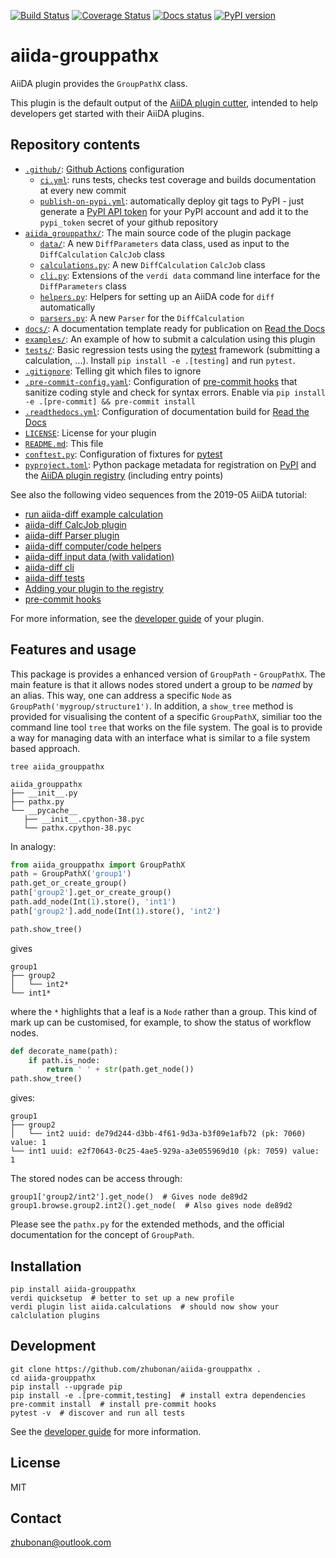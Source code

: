 [![Build Status][ci-badge]][ci-link]
[![Coverage Status][cov-badge]][cov-link]
[![Docs status][docs-badge]][docs-link]
[![PyPI version][pypi-badge]][pypi-link]

# aiida-grouppathx

AiiDA plugin provides the `GroupPathX` class.

This plugin is the default output of the
[AiiDA plugin cutter](https://github.com/aiidateam/aiida-plugin-cutter),
intended to help developers get started with their AiiDA plugins.

## Repository contents

* [`.github/`](.github/): [Github Actions](https://github.com/features/actions) configuration
  * [`ci.yml`](.github/workflows/ci.yml): runs tests, checks test coverage and builds documentation at every new commit
  * [`publish-on-pypi.yml`](.github/workflows/publish-on-pypi.yml): automatically deploy git tags to PyPI - just generate a [PyPI API token](https://pypi.org/help/#apitoken) for your PyPI account and add it to the `pypi_token` secret of your github repository
* [`aiida_grouppathx/`](aiida_grouppathx/): The main source code of the plugin package
  * [`data/`](aiida_grouppathx/data/): A new `DiffParameters` data class, used as input to the `DiffCalculation` `CalcJob` class
  * [`calculations.py`](aiida_grouppathx/calculations.py): A new `DiffCalculation` `CalcJob` class
  * [`cli.py`](aiida_grouppathx/cli.py): Extensions of the `verdi data` command line interface for the `DiffParameters` class
  * [`helpers.py`](aiida_grouppathx/helpers.py): Helpers for setting up an AiiDA code for `diff` automatically
  * [`parsers.py`](aiida_grouppathx/parsers.py): A new `Parser` for the `DiffCalculation`
* [`docs/`](docs/): A documentation template ready for publication on [Read the Docs](http://aiida-diff.readthedocs.io/en/latest/)
* [`examples/`](examples/): An example of how to submit a calculation using this plugin
* [`tests/`](tests/): Basic regression tests using the [pytest](https://docs.pytest.org/en/latest/) framework (submitting a calculation, ...). Install `pip install -e .[testing]` and run `pytest`.
* [`.gitignore`](.gitignore): Telling git which files to ignore
* [`.pre-commit-config.yaml`](.pre-commit-config.yaml): Configuration of [pre-commit hooks](https://pre-commit.com/) that sanitize coding style and check for syntax errors. Enable via `pip install -e .[pre-commit] && pre-commit install`
* [`.readthedocs.yml`](.readthedocs.yml): Configuration of documentation build for [Read the Docs](https://readthedocs.org/)
* [`LICENSE`](LICENSE): License for your plugin
* [`README.md`](README.md): This file
* [`conftest.py`](conftest.py): Configuration of fixtures for [pytest](https://docs.pytest.org/en/latest/)
* [`pyproject.toml`](setup.json): Python package metadata for registration on [PyPI](https://pypi.org/) and the [AiiDA plugin registry](https://aiidateam.github.io/aiida-registry/) (including entry points)

See also the following video sequences from the 2019-05 AiiDA tutorial:

 * [run aiida-diff example calculation](https://www.youtube.com/watch?v=2CxiuiA1uVs&t=403s)
 * [aiida-diff CalcJob plugin](https://www.youtube.com/watch?v=2CxiuiA1uVs&t=685s)
 * [aiida-diff Parser plugin](https://www.youtube.com/watch?v=2CxiuiA1uVs&t=936s)
 * [aiida-diff computer/code helpers](https://www.youtube.com/watch?v=2CxiuiA1uVs&t=1238s)
 * [aiida-diff input data (with validation)](https://www.youtube.com/watch?v=2CxiuiA1uVs&t=1353s)
 * [aiida-diff cli](https://www.youtube.com/watch?v=2CxiuiA1uVs&t=1621s)
 * [aiida-diff tests](https://www.youtube.com/watch?v=2CxiuiA1uVs&t=1931s)
 * [Adding your plugin to the registry](https://www.youtube.com/watch?v=760O2lDB-TM&t=112s)
 * [pre-commit hooks](https://www.youtube.com/watch?v=760O2lDB-TM&t=333s)

For more information, see the [developer guide](https://aiida-diff.readthedocs.io/en/latest/developer_guide) of your plugin.


## Features and usage

 This package is provides a enhanced version of `GroupPath` - `GroupPathX`.
 The main feature is that it allows nodes stored undert a group to be *named* by an alias.
 This way, one can address a specific `Node` as `GroupPath('mygroup/structure1')`.
 In addition, a `show_tree` method is provided for visualising the content of a specific `GroupPathX`,
 similiar too the command line tool `tree` that works on the file system.
 The goal is to provide a way for managing data with an interface what is similar to a file system based approach.

 ```
 tree aiida_grouppathx

aiida_grouppathx
├── __init__.py
├── pathx.py
└── __pycache__
    ├── __init__.cpython-38.pyc
    └── pathx.cpython-38.pyc
```

In analogy:

```python
from aiida_grouppathx import GroupPathX
path = GroupPathX('group1')
path.get_or_create_group()
path['group2'].get_or_create_group()
path.add_node(Int(1).store(), 'int1')
path['group2'].add_node(Int(1).store(), 'int2')

path.show_tree()
```

gives

```
group1
├── group2
│   └── int2*
└── int1*
```

where the `*` highlights that a leaf is a `Node` rather than a group.
This kind of mark up can be customised, for example, to show the status of workflow nodes.

```python
def decorate_name(path):
    if path.is_node:
        return ' ' + str(path.get_node())
path.show_tree()
```

gives:

```
group1
├── group2
│   └── int2 uuid: de79d244-d3bb-4f61-9d3a-b3f09e1afb72 (pk: 7060) value: 1
└── int1 uuid: e2f70643-0c25-4ae5-929a-a3e055969d10 (pk: 7059) value: 1
```

The stored nodes can be access through:

```
group1['group2/int2'].get_node()  # Gives node de89d2
group1.browse.group2.int2().get_node(  # Also gives node de89d2
```


Please see the `pathx.py` for the extended methods, and the official documentation for the concept of `GroupPath`.

## Installation

```shell
pip install aiida-grouppathx
verdi quicksetup  # better to set up a new profile
verdi plugin list aiida.calculations  # should now show your calclulation plugins
```

## Development

```shell
git clone https://github.com/zhubonan/aiida-grouppathx .
cd aiida-grouppathx
pip install --upgrade pip
pip install -e .[pre-commit,testing]  # install extra dependencies
pre-commit install  # install pre-commit hooks
pytest -v  # discover and run all tests
```

See the [developer guide](http://aiida-grouppathx.readthedocs.io/en/latest/developer_guide/index.html) for more information.

## License

MIT
## Contact

zhubonan@outlook.com


[ci-badge]: https://github.com/zhubonan/aiida-grouppathx/workflows/ci/badge.svg?branch=master
[ci-link]: https://github.com/zhubonan/aiida-grouppathx/actions
[cov-badge]: https://coveralls.io/repos/github/zhubonan/aiida-grouppathx/badge.svg?branch=master
[cov-link]: https://coveralls.io/github/zhubonan/aiida-grouppathx?branch=master
[docs-badge]: https://readthedocs.org/projects/aiida-grouppathx/badge
[docs-link]: http://aiida-grouppathx.readthedocs.io/
[pypi-badge]: https://badge.fury.io/py/aiida-grouppathx.svg
[pypi-link]: https://badge.fury.io/py/aiida-grouppathx
